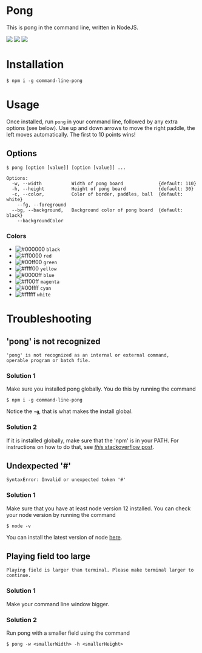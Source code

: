 # Pong
This is pong in the command line, written in NodeJS.

![](https://badgen.net/npm/v/command-line-pong)
![](https://badgen.net/badge/node/>=12.0.0/green)
![](https://badgen.net/badge/licence/MIT)

# Installation

```
$ npm i -g command-line-pong
```

# Usage

Once installed, run `pong` in your command line, followed by any extra options (see below). Use up and down arrows to move the right paddle, the left moves automatically. The first to 10 points wins!

## Options

```
$ pong [option [value]] [option [value]] ...

Options:
  -w, --width           Width of pong board             {default: 110}
  -h, --height          Height of pong board            {default: 30}
  -c, --color,          Color of border, paddles, ball  {default: white}
    --fg, --foreground
  --bg, --background,   Background color of pong board  {default: black}
    --backgroundColor 
```

### Colors

- ![#000000](https://placehold.it/15/000000?text=+) `black`
- ![#ff0000](https://placehold.it/15/ff0000?text=+) `red`
- ![#00ff00](https://placehold.it/15/00ff00?text=+) `green`
- ![#ffff00](https://placehold.it/15/ffff00?text=+) `yellow`
- ![#0000ff](https://placehold.it/15/0000ff?text=+) `blue`
- ![#ff00ff](https://placehold.it/15/ff00ff?text=+) `magenta`
- ![#00ffff](https://placehold.it/15/00ffff?text=+) `cyan`
- ![#ffffff](https://placehold.it/15/ffffff?text=+) `white`

# Troubleshooting

## 'pong' is not recognized 

```
'pong' is not recognized as an internal or external command, 
operable program or batch file.
```

### Solution 1

Make sure you installed pong globally. You do this by running the command
```
$ npm i -g command-line-pong
```
Notice the **`-g`**, that is what makes the install global.

### Solution 2

If it is installed globally, make sure that the 'npm' is in your PATH. For instructions on how to do that, see [*this* stackoverflow post](https://stackoverflow.com/questions/30710550/node-js-npm-modules-installed-but-command-not-recognized#36168581).

## Undexpected '#'

```
SyntaxError: Invalid or unexpected token '#'
```

### Solution 1

Make sure that you have at least node version 12 installed. You can check your node version by running the command

```
$ node -v
```

You can install the latest version of node [here](https://nodejs.org/en/).

## Playing field too large

```
Playing field is larger than terminal. Please make terminal larger to continue. 
```

### Solution 1

Make your command line window bigger.

### Solution 2

Run pong with a smaller field using the command

```
$ pong -w <smallerWidth> -h <smallerHeight>
```